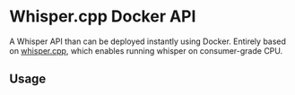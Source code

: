 # Whisper.cpp Docker API

A Whisper API than can be deployed instantly using Docker. Entirely based on [whisper.cpp](https://github.com/ggerganov/whisper.cpp), which enables running whisper on consumer-grade CPU.

## Usage
